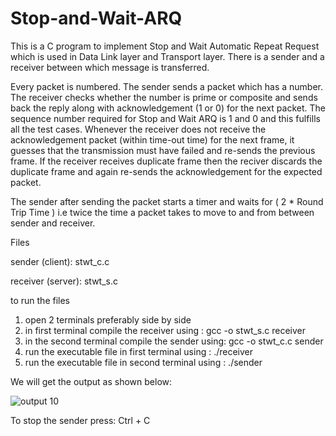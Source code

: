 # Stop-and-Wait-ARQ

This is a C program to implement Stop and Wait Automatic Repeat Request which is used in Data Link layer and Transport layer.
There is a sender and a receiver between which message is transferred. 

Every packet is numbered. The sender sends a packet which has a number. The receiver checks whether the number is prime or composite and sends back the reply along with acknowledgement (1 or 0) for the next packet. The sequence number required for Stop and Wait ARQ is 1 and 0 and this fulfills all the test cases. Whenever the receiver does not receive the acknowledgement packet (within time-out time) for the next frame, it guesses that the transmission must have failed and re-sends the previous frame. If the receiver receives duplicate frame then the reciver discards the duplicate frame and again re-sends the acknowledgement for the expected packet.

The sender after sending the packet starts a timer and waits for ( 2 * Round Trip Time ) i.e twice the time a packet takes to move to and from between sender and receiver.  

Files

sender (client): stwt_c.c

receiver (server): stwt_s.c

to run the files

1. open 2 terminals preferably side by side
2. in first terminal compile the receiver using : gcc -o stwt_s.c receiver
3. in the second terminal compile the sender using: gcc -o stwt_c.c sender
4. run the executable file in first terminal using : ./receiver
5. run the executable file in second terminal using : ./sender

We will get the output as shown below:

![output 10](https://user-images.githubusercontent.com/73298219/161391691-bacd45b1-34fb-4915-bc7f-09b6df4236a8.png)

To stop the sender press: Ctrl + C
